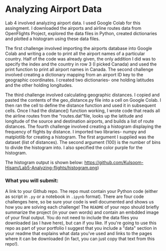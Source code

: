 # **Analyzing Airport Data**

Lab 4 involved analyzing airport data. I used Google Colab for this assingment. I downloaded the airports and airline routes data from OpenFlights Project, explored the data files in Python, created dictionaries and plotted a histogram using these data files.

The first challenge involved importing the airports database into Google Colab and writing a code to print all the airport names of a particular country. Half of the code was already given, the only addition I did was to specify the index and the country in row 3 (I picked Canada) and used the print function to print all airport names in Canada.
The second challenge involved creating a dictionary mapping from an airport ID key to the geographic coordinates. I created two dictionaries- one holding latitudes and the other holding longitudes. 

The third challenge involved calculating geographic distances. I copied and pasted the contents of the geo_distance.py file into a cell on Google Colab. I then ran the cell to define the distance function and used it in subsequent cells. Once I had the distance() function working, I wrote code that reads all the airline routes from the “routes.dat”file, looks up the latitude and longitude of the source and destination airports, and builds a list of route distances.
The fourth challenge involved creating a histogram displaying the frequency of flights by distance. I imported two libraries- numpy and matplotlib for creating a histogram. The first argument I supplied was the dataset (list of distances). The second argument (100) is the number of bins to divide the histogram into. I also specified the color purple for the histogram. 

The histogram output is shown below:
https://github.com/Kulsoom-Hisam/Lab5-Analyzing-flights/histogram.png)



### What you will submit:
A link to your Github repo. The repo must contain your Python code (either as script in `.py` or a notebook in `.ipynb` format). There are four code challenges here, so be sure your code is well documented and shows us how you are solving each challenge! The `README` of your repo should briefly summarize the project (in your own words) and contain an embdded image of your final output. You do not need to include the data files you downloaded (as I have here), but can if you like. If you're going to use this repo as part of your portfolio I suggest that you include a "data" section in your readme that explains what data you've used and links to the pages where it can be downloaded (in fact, you can just copy that text from this repo!).

